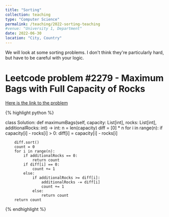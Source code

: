 ```yaml
---
title: "Sorting"
collection: teaching
type: "Computer Science"
permalink: /teaching/2022-sorting-teaching
#venue: "University 1, Department"
date: 2022-06-30
location: "City, Country"
---
```


We will look at some sorting problems.  I don't think they're particularly hard, but have to be careful with your logic.

Leetcode problem #2279 - Maximum Bags with Full Capacity of Rocks 
=====
[Here is the link to the problem](https://leetcode.com/problems/maximum-bags-with-full-capacity-of-rocks/)

{% highlight python %}

class Solution:
    def maximumBags(self, capacity: List[int], rocks: List[int], additionalRocks: int) -> int:
        n = len(capacity)
        diff = [0] * n
        for i in range(n):
            if capacity[i] - rocks[i] > 0:
                diff[i] = capacity[i] - rocks[i]
        
        diff.sort()
        count = 0 
        for i in range(n):
            if additionalRocks == 0:
                return count 
            if diff[i] == 0:
                count += 1
            else:
                if additionalRocks >= diff[i]:
                    additionalRocks -= diff[i]
                    count += 1
                else:
                    return count 
        return count 
                
        

{% endhighlight %}
